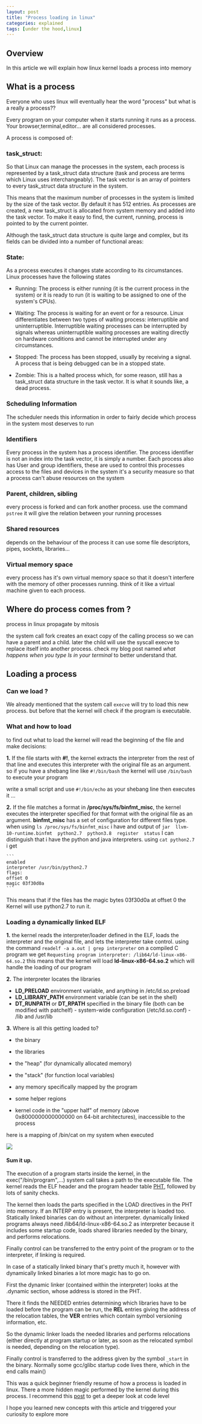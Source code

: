 ```yaml
---
layout: post
title: "Process loading in linux"
categories: explained
tags: [under the hood,linux]
---
```


## Overview

In this article we will explain how linux kernel loads a process into memory

## What is a process

Everyone who uses linux will eventually hear the word "process" but what is a really a process?? 

Every program on your computer when it starts running it runs as a process. Your browser,terminal,editor... are all considered processes.

A process is composed of:

### task_struct: 

So that Linux can manage the processes in the system, each process is represented by a  task_struct  data structure (task and process are terms which Linux uses interchangeably). The  task vector is an array of pointers to every task_struct data structure in the system.

This means that the maximum number of processes in the system is limited by the size of the  task vector. By default it has 512 entries. As processes are created, a new  task_struct  is allocated from system memory and added into the  task  vector. To make it easy to find, the current, running, process is pointed to by the  current  pointer.

Although the task_struct  data structure is quite large and complex, but its fields can be divided into a number of functional areas:

### State: 

As a process executes it changes state according to its circumstances. Linux processes have the following states

- Running:
The process is either running (it is the current process in the system) or it is ready to run (it is waiting to be assigned to one of the system's CPUs).

- Waiting:
The process is waiting for an event or for a resource. Linux differentiates between two types of waiting process: interruptible and uninterruptible. Interruptible waiting processes can be interrupted by signals whereas uninterruptible waiting processes are waiting directly on hardware conditions and cannot be interrupted under any circumstances.

- Stopped:
The process has been stopped, usually by receiving a signal. A process that is being debugged can be in a stopped state.

- Zombie:
This is a halted process which, for some reason, still has a task_struct data structure in the task vector. It is what it sounds like, a dead process.

### Scheduling Information

The scheduler needs this information in order to fairly decide which process in the system most deserves to run

### Identifiers

Every process in the system has a process identifier. The process identifier is not an index into the task vector, it is simply a number. Each process also has User and group identifiers, these are used to control this processes access to the files and devices in the system
it's a security measure so that a process can't abuse resources on the system

### Parent, children, sibling

every process is forked and can fork another process. use the command ```pstree``` it will give the relation between your running processes

### Shared resources

depends on the behaviour of the process it can use some file descriptors, pipes, sockets, libraries...

### Virtual memory space

every process has it's own virtual memory space so that it doesn't interfere with the memory of other processes running. think of it like a virtual machine given to each process.

## Where do process comes from ?

process in linux propagate by mitosis

the system call fork creates an exact copy of the calling process so we can have a parent and a child. later the child will use the syscall execve to replace itself into another process. check my blog post named *what happens when you type ls in your terminal* to better understand that.

## Loading a process

### Can we load ?

We already mentioned that the system call ```execve``` will try to load this new process. but before that the kernel will check if the program is executable.

### What and how to load

to find out what to load the kernel will read the beginning of the file and make decisions:

**1.** If the file starts with **#!**, the kernel extracts the interpreter from the rest of that line and executes this interpreter with the original file as an argument. so if you have a shebang line like ```#!/bin/bash``` the kernel will use ```/bin/bash``` to execute your program

write a small script and use ```#!/bin/echo``` as your shebang line then executes it ...

**2.** If the file matches a format in **/proc/sys/fs/binfmt_misc**, the kernel executes the interpreter specified for that format with the original file as an argument. **binfmt_misc** has a set of configuration for different files type. when using ```ls /proc/sys/fs/binfmt_misc``` i have and output of ```jar  llvm-10-runtime.binfmt  python2.7  python3.8  register  status``` I can distinguish that i have the python and java interpreters. using ```cat python2.7``` i get 

    ```
    enabled
    interpreter /usr/bin/python2.7
    flags: 
    offset 0
    magic 03f30d0a
    ```

This means that if the files has the magic bytes 03f30d0a at offset 0 the Kernel will use python2.7 to run it.

### Loading a dynamically linked ELF

**1.** the kernel reads the interpreter/loader defined in the ELF, loads the interpreter and the original file, and lets the interpreter take control. using the command ```readelf -a a.out | grep interpreter``` on a compiled C program we get ```Requesting program interpreter: /lib64/ld-linux-x86-64.so.2``` this means that the kernel will load **ld-linux-x86-64.so.2** which will handle the loading of our program

**2.** The interpreter locates the libraries
    
  -  **LD_PRELOAD** environment variable, and anything in /etc/ld.so.preload
   - **LD_LIBRARY_PATH** environment variable (can be set in the shell)
   -  **DT_RUNPATH** or **DT_RPATH** specified in the binary file (both can be modified with patchelf)
    - system-wide configuration (/etc/ld.so.conf)
    - /lib and /usr/lib

**3.** Where is all this getting loaded to?

- the binary
    
-   the libraries
    
-   the "heap" (for dynamically allocated memory)
    
-   the "stack" (for function local variables)
    
-   any memory specifically mapped by the program
    
-   some helper regions
    
-   kernel code in the "upper half" of memory (above 0x8000000000000000 on 64-bit architectures), inaccessible to the process

  here is a mapping of /bin/cat on my system when executed
  
![](/assets/img/process-loading/mapping.png)  

#### Sum it up.

The execution of a program starts inside the kernel, in the exec("/bin/program",...) system call takes a path to the executable file. The kernel reads the ELF header and the program header table [PHT](https://docs.oracle.com/cd/E19683-01/816-1386/chapter6-83432/index.html#:~:text=An%20executable%20or%20shared%20object,described%20in%20%22Segment%20Contents%22.), followed by lots of sanity checks.

The kernel then loads the parts specified in the LOAD directives in the PHT into memory. If an INTERP entry is present, the interpreter is loaded too. Statically linked binaries can do without an interpreter. dynamically linked programs always need /lib64/ld-linux-x86-64.so.2 as interpreter because it includes some startup code, loads shared libraries needed by the binary, and performs relocations.

Finally control can be transferred to the entry point of the program or to the interpreter, if linking is required.

In case of a statically linked binary that's pretty much it, however with dynamically linked binaries a lot more magic has to go on.

First the dynamic linker (contained within the interpreter) looks at the .dynamic section, whose address is stored in the PHT.

There it finds the NEEDED entries determining which libraries have to be loaded before the program can be run, the **REL** entries giving the address of the relocation tables, the **VER** entries which contain symbol versioning information, etc.

So the dynamic linker loads the needed libraries and performs relocations (either directly at program startup or later, as soon as the relocated symbol is needed, depending on the relocation type).

Finally control is transferred to the address given by the symbol `_start` in the binary. Normally some gcc/glibc startup code lives there, which in the end calls main()

This was a quick beginner friendly resume of how a process is loaded in linux. There a more hidden magic performed by the kernel during this process. I recommend this [post](https://0xax.gitbooks.io/linux-insides/content/SysCall/linux-syscall-4.html) to get a deeper look at code level

I hope you learned new concepts with this article and triggered your curiosity to explore more